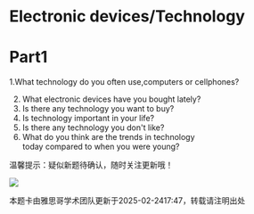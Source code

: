 # Electronic devices/Technology  

# Part1  

1.What technology do you often use,computers or cellphones?  

2. What electronic devices have you bought lately?   
3. Is there any technology you want to buy?   
4. Is technology important in your life?   
5. Is there any technology you don't like?   
6. What do you think are the trends in technology   
today compared to when you were young?  

温馨提示：疑似新题待确认，随时关注更新哦！  

![](images/e74245635a969ea2ed69203b73a2f895c4e3ccb655c41516a70cbb0c10dafc6e.jpg)  

本题卡由雅思哥学术团队更新于2025-02-2417:47，转载请注明出处  